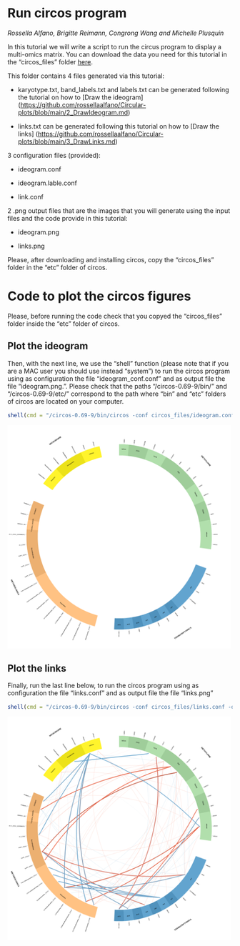 Run circos program
==================

*Rossella Alfano, Brigitte Reimann, Congrong Wang and Michelle Plusquin*

In this tutorial we will write a script to run the circus program to
display a multi-omics matrix. You can download the data you need for
this tutorial in the “circos\_files” folder
[here](https://github.com/rossellaalfano/Circular-plots/tree/main/data/circos_files).

This folder contains 4 files generated via this tutorial:

-   karyotype.txt, band\_labels.txt and labels.txt can be generated
    following the tutorial on how to [Draw the ideogram]
   (https://github.com/rossellaalfano/Circular-plots/blob/main/2_DrawIdeogram.md)

-   links.txt can be generated following this tutorial on how to [Draw the links]
    (https://github.com/rossellaalfano/Circular-plots/blob/main/3_DrawLinks.md)

3 configuration files (provided):

-   ideogram.conf

-   ideogram.lable.conf

-   link.conf

2 .png output files that are the images that you will generate using the
input files and the code provide in this tutorial:

-   ideogram.png

-   links.png

Please, after downloading and installing circos, copy the
“circos\_files” folder in the “etc” folder of circos.

Code to plot the circos figures
===============================

Please, before running the code check that you copyed the
“circos\_files” folder inside the “etc” folder of circos.

Plot the ideogram
-----------------

Then, with the next line, we use the “shell” function (please note that
if you are a MAC user you should use instead “system”) to run the circos
program using as configuration the file “ideogram\_conf.conf” and as
output file the file “ideogram.png.”. Please check that the paths
“/circos-0.69-9/bin/” and “/circos-0.69-9/etc/” correspond to the path
where “bin” and “etc” folders of circos are located on your computer.

``` r
shell(cmd = "/circos-0.69-9/bin/circos -conf circos_files/ideogram.conf -outputfile ideogram.png -outputdir /circos-0.69-9/etc/circos_files")
```

<img src="https://github.com/rossellaalfano/Circular-plots/blob/main/data/circos_files/ideogram.png" width="500" height="500"  class="img-responsive" alt="" />

Plot the links
--------------

Finally, run the last line below, to run the circos program using as
configuration the file “links.conf” and as output file the file
“links.png”

``` r
shell(cmd = "/circos-0.69-9/bin/circos -conf circos_files/links.conf -outputfile links.png -outputdir /circos-0.69-9/etc/circos_files")
```

<img src="https://github.com/rossellaalfano/Circular-plots/blob/main/data/circos_files/links.png" width="500" height="500"  class="img-responsive" alt="" />

